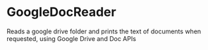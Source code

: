 # GoogleDocReader
Reads a google drive folder and prints the text of documents when requested, using Google Drive and Doc APIs
